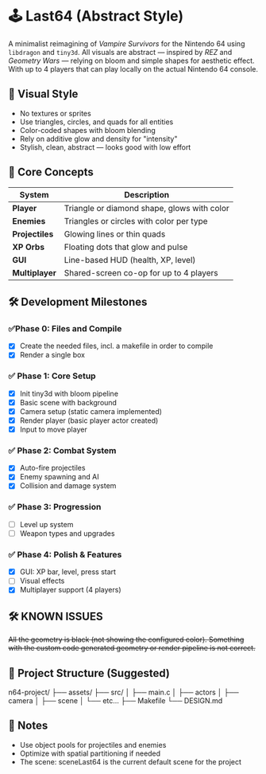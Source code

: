 # 🕹️ Last64 (Abstract Style)
A minimalist reimagining of *Vampire Survivors* for the Nintendo 64 using `libdragon` and `tiny3d`. All visuals are abstract — inspired by *REZ* and *Geometry Wars* — relying on bloom and simple shapes for aesthetic effect. With up to 4 players that can play locally on the actual Nintendo 64 console.

## 🎨 Visual Style
- No textures or sprites
- Use triangles, circles, and quads for all entities
- Color-coded shapes with bloom blending
- Rely on additive glow and density for "intensity"
- Stylish, clean, abstract — looks good with low effort

## 🧩 Core Concepts
| System            | Description |
|-------------------|-------------|
| **Player**        | Triangle or diamond shape, glows with color |
| **Enemies**       | Triangles or circles with color per type |
| **Projectiles**   | Glowing lines or thin quads |
| **XP Orbs**       | Floating dots that glow and pulse |
| **GUI**           | Line-based HUD (health, XP, level) |
| **Multiplayer**   | Shared-screen co-op for up to 4 players |

## 🛠️ Development Milestones

### ✅Phase 0: Files and Compile
- [x] Create the needed files, incl. a makefile in order to compile
- [x] Render a single box

### ✅ Phase 1: Core Setup
- [x] Init tiny3d with bloom pipeline
- [x] Basic scene with background
- [x] Camera setup (static camera implemented)
- [x] Render player (basic player actor created)
- [x] Input to move player

### ✅ Phase 2: Combat System
- [x] Auto-fire projectiles
- [x] Enemy spawning and AI
- [x] Collision and damage system

### ✅ Phase 3: Progression
- [ ] Level up system
- [ ] Weapon types and upgrades

### ✅ Phase 4: Polish & Features
- [x] GUI: XP bar, level, press start
- [ ] Visual effects
- [x] Multiplayer support (4 players)

## 🛠️ KNOWN ISSUES
~~All the geometry is black (not showing the configured color). Something with the custom code generated geometry or render pipeline is not correct.~~

## 📂 Project Structure (Suggested)
n64-project/
├── assets/
├── src/
│ ├── main.c
│ ├── actors
│ ├── camera
│ ├── scene
│ └── etc...
├── Makefile
└── DESIGN.md

## 📌 Notes
- Use object pools for projectiles and enemies
- Optimize with spatial partitioning if needed
- The scene: sceneLast64 is the current default scene for the project
